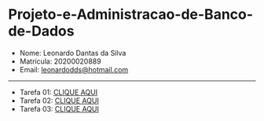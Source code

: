 # Projeto-e-Administracao-de-Banco-de-Dados

* Nome: Leonardo Dantas da Silva
* Matrícula: 20200020889
* Email: leonardodds@hotmail.com

---

* Tarefa 01: [CLIQUE AQUI](https://github.com/leonardodantas4/Projeto-e-Administracao-de-Banco-de-Dados/blob/a0e7a056715ce7fedb083ee7d7e49aaa63b3c0e9/tarefas/t01/tarefa01.md)
* Tarefa 02: [CLIQUE AQUI](https://github.com/leonardodantas4/Projeto-e-Administracao-de-Banco-de-Dados/tree/main/tarefas/t02)
* Tarefa 03: [CLIQUE AQUI](https://github.com/leonardodantas4/Projeto-e-Administracao-de-Banco-de-Dados/tree/main/tarefas/t03)